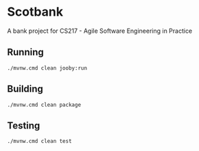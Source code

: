# Scotbank 

A bank project for CS217 - Agile Software Engineering in Practice

## Running

    ./mvnw.cmd clean jooby:run

## Building

    ./mvnw.cmd clean package

## Testing

    ./mvnw.cmd clean test 
